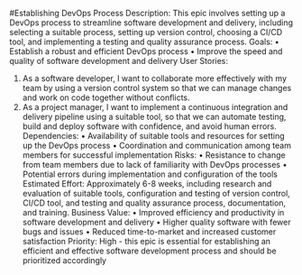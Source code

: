 #Establishing DevOps Process
Description: This epic involves setting up a DevOps process to streamline software development and delivery, including selecting a suitable process, setting up version control, choosing a CI/CD tool, and implementing a testing and quality assurance process.
Goals:
•	Establish a robust and efficient DevOps process
•	Improve the speed and quality of software development and delivery
User Stories:
1.	As a software developer, I want to collaborate more effectively with my team by using a version control system so that we can manage changes and work on code together without conflicts.
2.	As a project manager, I want to implement a continuous integration and delivery pipeline using a suitable tool, so that we can automate testing, build and deploy software with confidence, and avoid human errors.
Dependencies:
•	Availability of suitable tools and resources for setting up the DevOps process
•	Coordination and communication among team members for successful implementation
Risks:
•	Resistance to change from team members due to lack of familiarity with DevOps processes
•	Potential errors during implementation and configuration of the tools
Estimated Effort: Approximately 6-8 weeks, including research and evaluation of suitable tools, configuration and testing of version control, CI/CD tool, and testing and quality assurance process, documentation, and training.
Business Value:
•	Improved efficiency and productivity in software development and delivery
•	Higher quality software with fewer bugs and issues
•	Reduced time-to-market and increased customer satisfaction
Priority: High - this epic is essential for establishing an efficient and effective software development process and should be prioritized accordingly
